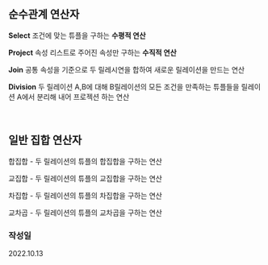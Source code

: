 ## 순수관계 연산자

**Select** 조건에 맞는 튜플을 구하는 **수평적 연산** 

**Project** 속성 리스트로 주어진 속성만 구하는 **수직적 연산**

**Join** 공통 속성을 기준으로 두 릴레시연을 합하여 새로운 릴레이션을 만드는 연산

**Division** 두 릴레이션 A,B에 대해 B릴레이션의 모든 조건을 만족하는 튜플들을 릴레이션 A에서 분리해 내어 프로젝션 하는 연산

<br>

## 일반 집합 연산자

합집합 - 두 릴레이션의 튜플의 합집합을 구하는 연산

교집합 - 두 릴레이션의 튜플의 교집합을 구하는 연산

차집합 - 두 릴레이션의 튜플의 차집합을 구하는 연산

교차곱 - 두 릴레이션의 튜플의 교차곱을 구하는 연산


### 작성일
2022.10.13